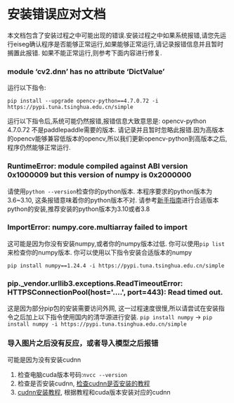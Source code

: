 # 安装错误应对文档

本文档包含了安装过程之中可能出现的错误.安装过程之中如果系统报错,请您先运行eiseg确认程序是否能够正常运行,如果能够正常运行,请记录报错信息并且暂时搁置此报错. 如果不能正常运行,则参考下面内容进行修复.

### module ‘cv2.dnn’ has no attribute ‘DictValue’
运行以下指令:
```shell
pip install --upgrade opencv-python==4.7.0.72 -i https://pypi.tuna.tsinghua.edu.cn/simple
```
运行以下指令后,系统可能仍然报错,报错信息大致意思是: opencv-python 4.7.0.72 不是paddlepaddle需要的版本.
请记录并且暂时忽略此报错.因为高版本的opencv能够兼容低版本的opencv,所以我们更新opencv-python到高版本之后, 程序仍然能够正常运行.

### RuntimeError: module compiled against ABI version 0x1000009 but this version of numpy is 0x2000000
请使用`python --version`检查你的python版本. 本程序要求的python版本为3.6~3.10, 这条报错意味着你的python版本不对.
请参考[新手指南](installfornewbe.md)进行合适版本python的安装,推荐安装的python版本为3.10或者3.8

### ImportError: numpy.core.multiarray failed to import
这可能是因为你没有安装numpy,或者你的numpy版本过低. 你可以使用`pip list` 来检查你的numpy版本. 你可以使用以下指令安装合适版本的numpy
```shell
pip install numpy==1.24.4 -i https://pypi.tuna.tsinghua.edu.cn/simple
```
### pip._vendor.urllib3.exceptions.ReadTimeoutError: HTTPSConnectionPool(host='....', port=443): Read timed out.
这是因为部分pip包的安装需要访问外网, 这一过程速度很慢,所以请尝试在安装指令之后加上以下指令使用国内的清华源进行安装.
`pip install numpy` -> `pip install numpy -i https://pypi.tuna.tsinghua.edu.cn/simple`

### 导入图片之后没有反应，或者导入模型之后报错
可能是因为没有安装cudnn
1. 检查电脑cuda版本号码:`nvcc --version`
2. 检查是否安装cudnn, [检查cudnn是否安装的教程](https://blog.csdn.net/qq_41825704/article/details/132816183)
3. [cudnn安装教程](https://blog.csdn.net/weixin_52677672/article/details/135853106), 根据教程和cuda版本安装对应的cudnn

